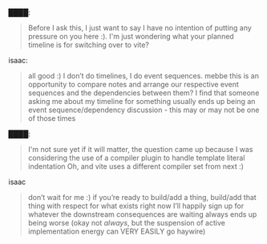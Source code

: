 ████:
> Before I ask this, I just want to say I have no intention of putting any pressure on you here :). I'm just wondering what your planned timeline is for switching over to vite?

isaac:
> all good :) I don’t do timelines, I do event sequences. mebbe this is an opportunity to compare notes and arrange our respective event sequences and the dependencies between them? I find that someone asking me about my timeline for something usually ends up being an event sequence/dependency discussion - this may or may not be one of those times

████:
> I'm not sure yet if it will matter, the question came up because I was considering the use of a compiler plugin to handle template literal indentation
> Oh, and vite uses a different compiler set from next :)

isaac
> don’t wait for me :) if you’re ready to build/add a thing, build/add that thing with respect for what exists right now
> I’ll happily sign up for whatever the downstream consequences are
> waiting always ends up being worse
> (okay not *always*, but the suspension of active implementation energy can VERY EASILY go haywire)
